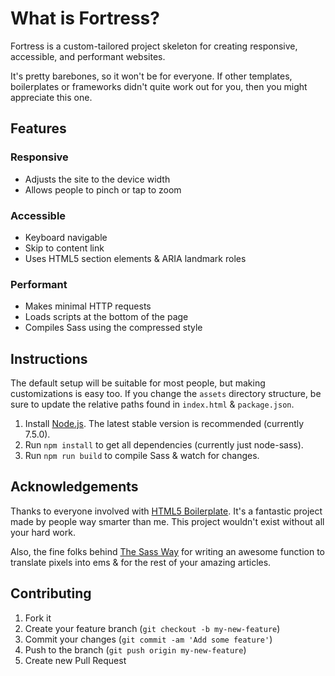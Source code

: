 # What is Fortress?
Fortress is a custom-tailored project skeleton for creating responsive, accessible, and performant websites.

It's pretty barebones, so it won't be for everyone. If other templates, boilerplates or frameworks didn't quite work out for you, then you might appreciate this one.

## Features
### Responsive
- Adjusts the site to the device width
- Allows people to pinch or tap to zoom

### Accessible
- Keyboard navigable
- Skip to content link
- Uses HTML5 section elements & ARIA landmark roles

### Performant
- Makes minimal HTTP requests
- Loads scripts at the bottom of the page
- Compiles Sass using the compressed style

## Instructions
The default setup will be suitable for most people, but making customizations is easy too. If you change the `assets` directory structure, be sure to update the relative paths found in `index.html` & `package.json`.

1. Install [Node.js](https://nodejs.org/). The latest stable version is recommended (currently 7.5.0).
2. Run `npm install` to get all dependencies (currently just node-sass).
3. Run `npm run build` to compile Sass & watch for changes.

## Acknowledgements
Thanks to everyone involved with [HTML5 Boilerplate](http://html5boilerplate.com). It's a fantastic project made by people way smarter than me. This project wouldn't exist without all your hard work.

Also, the fine folks behind [The Sass Way](http://thesassway.com) for writing an awesome function to translate pixels into ems & for the rest of your amazing articles.

## Contributing
1. Fork it
2. Create your feature branch (`git checkout -b my-new-feature`)
3. Commit your changes (`git commit -am 'Add some feature'`)
4. Push to the branch (`git push origin my-new-feature`)
5. Create new Pull Request
